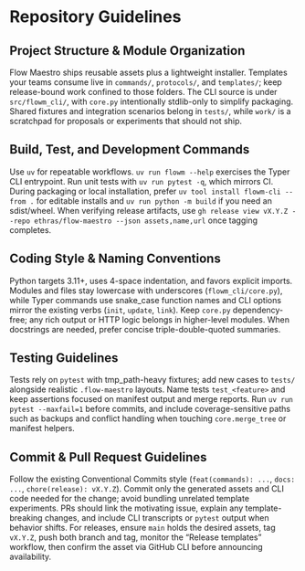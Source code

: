 # Repository Guidelines

## Project Structure & Module Organization
Flow Maestro ships reusable assets plus a lightweight installer. Templates your teams consume live in `commands/`, `protocols/`, and `templates/`; keep release-bound work confined to those folders. The CLI source is under `src/flowm_cli/`, with `core.py` intentionally stdlib-only to simplify packaging. Shared fixtures and integration scenarios belong in `tests/`, while `work/` is a scratchpad for proposals or experiments that should not ship.

## Build, Test, and Development Commands
Use `uv` for repeatable workflows. `uv run flowm --help` exercises the Typer CLI entrypoint. Run unit tests with `uv run pytest -q`, which mirrors CI. During packaging or local installation, prefer `uv tool install flowm-cli --from .` for editable installs and `uv run python -m build` if you need an sdist/wheel. When verifying release artifacts, use `gh release view vX.Y.Z --repo ethras/flow-maestro --json assets,name,url` once tagging completes.

## Coding Style & Naming Conventions
Python targets 3.11+, uses 4-space indentation, and favors explicit imports. Modules and files stay lowercase with underscores (`flowm_cli/core.py`), while Typer commands use snake_case function names and CLI options mirror the existing verbs (`init`, `update`, `link`). Keep `core.py` dependency-free; any rich output or HTTP logic belongs in higher-level modules. When docstrings are needed, prefer concise triple-double-quoted summaries.

## Testing Guidelines
Tests rely on `pytest` with tmp_path-heavy fixtures; add new cases to `tests/` alongside realistic `.flow-maestro` layouts. Name tests `test_<feature>` and keep assertions focused on manifest output and merge reports. Run `uv run pytest --maxfail=1` before commits, and include coverage-sensitive paths such as backups and conflict handling when touching `core.merge_tree` or manifest helpers.

## Commit & Pull Request Guidelines
Follow the existing Conventional Commits style (`feat(commands): ...`, `docs: ...`, `chore(release): vX.Y.Z`). Commit only the generated assets and CLI code needed for the change; avoid bundling unrelated template experiments. PRs should link the motivating issue, explain any template-breaking changes, and include CLI transcripts or `pytest` output when behavior shifts. For releases, ensure `main` holds the desired assets, tag `vX.Y.Z`, push both branch and tag, monitor the “Release templates” workflow, then confirm the asset via GitHub CLI before announcing availability.
